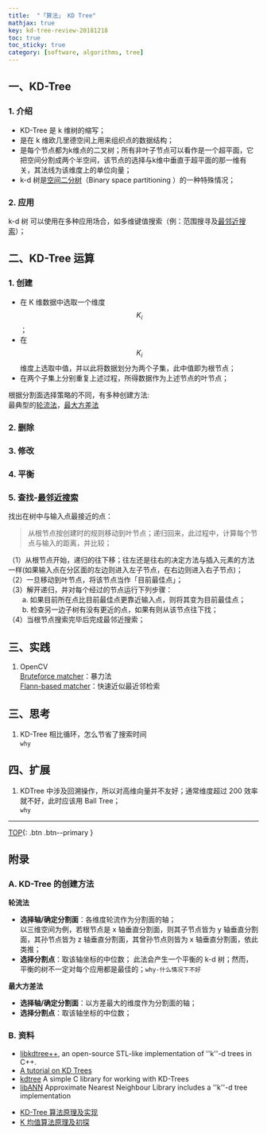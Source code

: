 ```yaml
---
title:  "「算法」 KD Tree"
mathjax: true
key: kd-tree-review-20181218
toc: true
toc_sticky: true
category: [software, algorithms, tree]
---
```

<span id='head'></span>

## 一、KD-Tree
### 1. 介绍  
- KD-Tree 是 k 维树的缩写；
- 是在 k 维欧几里德空间上用来组织点的数据结构；  
- 是每个节点都为k维点的二叉树；所有非叶子节点可以看作是一个超平面，它把空间分割成两个半空间，该节点的选择与k维中垂直于超平面的那一维有关，其法线为该维度上的单位向量；  
- k-d 树是[空间二分树](https://zh.wikipedia.org/w/index.php?title=%E7%A9%BA%E9%97%B4%E4%BA%8C%E5%88%86%E6%A0%91&action=edit&redlink=1)（Binary space partitioning ）的一种特殊情况；  

### 2. 应用
k-d 树 可以使用在多种应用场合，如多维键值搜索（例：范围搜寻及[最邻近搜索](https://zh.wikipedia.org/wiki/%E6%9C%80%E9%82%BB%E8%BF%91%E6%90%9C%E7%B4%A2)）；  

## 二、KD-Tree 运算
### 1. 创建
- 在 K 维数据中选取一个维度 $$K_i$$；  
- 在 $$K_i$$ 维度上选取中值，并以此将数据划分为两个子集，此中值即为根节点；  
- 在两个子集上分别重复上述过程，所得数据作为上述节点的叶节点；  

根据分割面选择策略的不同，有多种创建方法:  
最典型的[轮流法](#dims_flow)，[最大方差法](#max_variance)

### 2. 删除

### 3. 修改

### 4. 平衡  

### 5. 查找-[最邻近搜索](/ai/ml/ml_classify/28/KNN)
找出在树中与输入点最接近的点：   
> 从根节点按创建时的规则移动到叶节点；递归回来，此过程中，计算每个节点与输入的距离，并比较；

（1）从根节点开始，递归的往下移；往左还是往右的决定方法与插入元素的方法一样(如果输入点在分区面的左边则进入左子节点，在右边则进入右子节点)；  
（2）一旦移动到叶节点，将该节点当作「目前最佳点」；  
（3）解开递归，并对每个经过的节点运行下列步骤：  
  &emsp;&emsp;a. 如果目前所在点比目前最佳点更靠近输入点，则将其变为目前最佳点；  
  &emsp;&emsp;b. 检查另一边子树有没有更近的点，如果有则从该节点往下找；  
（4）当根节点搜索完毕后完成最邻近搜索；  

## 三、实践
1. OpenCV  
[Bruteforce matcher](https://docs.opencv.org/3.0-beta/doc/py_tutorials/py_feature2d/py_matcher/py_matcher.html)：暴力法  
[Flann-based matcher](https://docs.opencv.org/3.0-beta/doc/py_tutorials/py_feature2d/py_matcher/py_matcher.html)：快速近似最近邻检索  

## 三、思考
1. KD-Tree 相比循环，怎么节省了搜索时间  
`why`

## 四、扩展
1. KDTree 中涉及回溯操作，所以对高维向量并不友好；通常维度超过 200 效率就不好，此时应该用 Ball Tree；  
`why`

-------------------  
[TOP](#head){: .btn .btn--primary }


## 附录
### A. KD-Tree 的创建方法  
<span id="dims_flow">**轮流法**</span>  
- **选择轴/确定分割面**：各维度轮流作为分割面的轴；  
以三维空间为例，若根节点是 x 轴垂直分割面，则其子节点皆为 y 轴垂直分割面，其孙节点皆为 z 轴垂直分割面，其曾孙节点则皆为 x 轴垂直分割面，依此类推；  
- **选择分割点**：取该轴坐标的中位数；
此法会产生一个平衡的 k-d 树；然而，平衡的树不一定对每个应用都是最佳的；`why-什么情况下不好`

<span id="max_variance">**最大方差法**</span>  
- **选择轴/确定分割面**：以方差最大的维度作为分割面的轴；  
- **选择分割点**：取该轴坐标的中位数；  


### B. 资料
* [libkdtree++](https://web.archive.org/web/20170617153811/http://libkdtree.alioth.debian.org/), an open-source STL-like implementation of ''k''-d trees in C++.
* [A tutorial on KD Trees](https://web.archive.org/web/20110716085331/http://www.autonlab.org/autonweb/14665/version/2/part/5/data/moore-tutorial.pdf?branch=main&language=en)
* [kdtree](http://code.google.com/p/kdtree/) A simple C library for working with KD-Trees
* [libANN](http://www.cs.umd.edu/~mount/ANN/) Approximate Nearest Neighbour Library includes a ''k''-d tree implementation
- [KD-Tree 算法原理及实现](https://leileiluoluo.com/posts/kdtree-algorithm-and-implementation.html)
- [K 均值算法原理及初探](https://blog.csdn.net/skyline0623/article/details/8154911)

[^3]:A. Babenko and V. Lempitsky. Aggregating local deep features for image retrieval. In International Conference on Computer Vision (ICCV), December 2015.  
[^11]:Y. Kalantidis, C. Mellina, and S. Osindero. Cross-dimensional weighting for aggregated deep convolutional features. arXiv:1512.04065, 2015.

